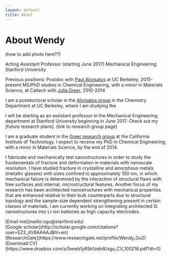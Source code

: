 ```yaml
---
layout: default
title: About
---
```


# About Wendy

(how to add photo here??)

Acting Assistant Professor (starting June 2017)
Mechanical Engineering
Stanford University 

Previous positions:
Postdoc with [Paul Alivisatos](http://www.cchem.berkeley.edu/pagrp/) at UC Berkeley, 2015-present
MS/PhD studies in Chemical Engineering, with a minor in Materials Science, at Caltech with [Julia Greer](http://www.jrgreer.caltech.edu/home.php), 2010-2014


I am a postdoctoral scholar in the [Alivisatos group](http://www.cchem.berkeley.edu/pagrp/) in the Chemistry Department at UC Berkeley, where I am studying the 

I will be starting as an assistant professor in the Mechanical Engineering department at Stanford University beginning in June 2017. Check out my [future research plans]. (link to research group page)

I am a graduate student in the [Greer research group](http://www.jrgreer.caltech.edu/home.php) at the California Institute
of Technology. I expect to receive my PhD in Chemical Engineering, with a minor in Materials Science, by the end of 2014.

I fabricate and mechanically test nanostructures in order to study the
fundamentals of fracture and deformation in materials with nanoscale resolution.
I have studied fracture in crystalline and amorphous metals (metallic glasses)
with sizes confined to approximately 100 nm, in which mechanical failure is
determined by the interaction of structural flaws with free surfaces and
internal, microstructural features. Another focus of my research has been
architected nanostructures with mechanical properties that are enhanced relative
to their bulk counterparts due to structural topology and the sample-size
dependent strengthening present in certain classes of materials. I am currently
working on integrating architected Si nanostructures into Li-ion batteries as
high capacity electrodes.


<span class="octicon octicon-mail">
  [Email me](mailto:xgu@stanford.edu)
</span></br>
<span class="octicon octicon-book">
  [Google scholar](http://scholar.google.com/citations?user=EZ3_dV8AAAAJ&hl=en)
</span></br>
<span class="octicon octicon-organization">
  [ResearchGate](https://www.researchgate.net/profile/Wendy_Gu2)
</span></br>
<span class="octicon octicon-check">
[Download CV](https://www.dropbox.com/s/5wwb1y65kfzebi8/xgu_CV_100216.pdf?dl=0)
</span></br>
